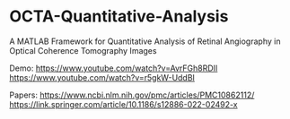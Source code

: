 # OCTA-Quantitative-Analysis
A MATLAB Framework for Quantitative Analysis of Retinal Angiography in Optical Coherence Tomography Images

Demo: 
https://www.youtube.com/watch?v=AvrFGh8RDII
https://www.youtube.com/watch?v=r5gkW-UddBI

Papers:
https://www.ncbi.nlm.nih.gov/pmc/articles/PMC10862112/
https://link.springer.com/article/10.1186/s12886-022-02492-x
